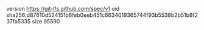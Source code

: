 version https://git-lfs.github.com/spec/v1
oid sha256:d87610d524151b6feb0eeb451c6634019365744f93b5538b2b51b8f237fa5335
size 95590
